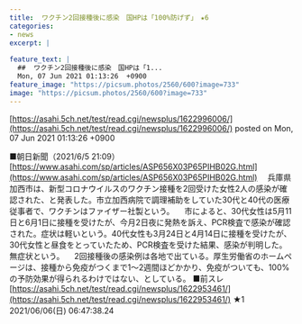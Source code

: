 ```yaml
---
title:  ワクチン2回接種後に感染　国HPは「100%防げず」　★6  
categories:
- news
excerpt: |
  
feature_text: |
  ##  ワクチン2回接種後に感染　国HPは「1...
  Mon, 07 Jun 2021 01:13:26  +0900
feature_image: "https://picsum.photos/2560/600?image=733"
image: "https://picsum.photos/2560/600?image=733"
---
```


[https://asahi.5ch.net/test/read.cgi/newsplus/1622996006/](https://asahi.5ch.net/test/read.cgi/newsplus/1622996006/)
posted on Mon, 07 Jun 2021 01:13:26  +0900

<!--more-->

■朝日新聞（2021/6/5 21:09） [https://www.asahi.com/sp/articles/ASP656X03P65PIHB02G.html](https://www.asahi.com/sp/articles/ASP656X03P65PIHB02G.html) 　兵庫県加西市は、新型コロナウイルスのワクチン接種を2回受けた女性2人の感染が確認された、と発表した。市立加西病院で調理補助をしていた30代と40代の医療従事者で、ワクチンはファイザー社製という。 　市によると、30代女性は5月11日と6月1日に接種を受けたが、今月2日夜に発熱を訴え、PCR検査で感染が確認された。症状は軽いという。40代女性も3月24日と4月14日に接種を受けたが、30代女性と昼食をとっていたため、PCR検査を受けた結果、感染が判明した。無症状という。 　2回接種後の感染例は各地で出ている。厚生労働省のホームページは、接種から免疫がつくまで1〜2週間ほどかかり、免疫がついても、100%の予防効果が得られるわけではない、としている。 ■前スレ [https://asahi.5ch.net/test/read.cgi/newsplus/1622953461/](https://asahi.5ch.net/test/read.cgi/newsplus/1622953461/) ★1　2021/06/06(日) 06:47:38.24
